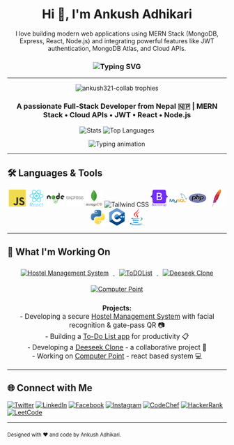 <h1 align="center">Hi 👋, I'm Ankush Adhikari</h1>
<p align='center'> I love building modern web applications using MERN Stack (MongoDB, Express, React, Node.js) and integrating powerful features like JWT authentication, MongoDB Atlas, and Cloud APIs.</p>
<h3 align="center">
  <img src="https://readme-typing-svg.demolab.com?font=Fira+Code&weight=500&size=22&pause=1000&center=true&vCenter=true&width=435&lines=Full-Stack+Web+Developer+from+Nepal;MERN+Stack+Enthusiast;Lifelong+Learner+%F0%9F%93%9A;Building+smart+solutions+with+code" alt="Typing SVG" />
</h3>

---

<p align="center">
  <img src="https://github-profile-trophy.vercel.app/?username=ankush321-collab&theme=onedark&row=1&column=7" alt="ankush321-collab trophies" />
</p>

<h3 align="center">A passionate Full‑Stack Developer from Nepal 🇳🇵 | MERN Stack • Cloud APIs • JWT • React • Node.js</h3>

<p align="center">
  <img src="https://github-readme-stats.vercel.app/api?username=ankush321-collab&show_icons=true&theme=radical" alt="Stats" />
  <img src="https://github-readme-stats.vercel.app/api/top-langs/?username=ankush321-collab&layout=compact&theme=radical" alt="Top Languages" />
</p>

<!-- Animated Tech Stack with extra skills -->
<p align="center">
  <img src="https://readme-typing-svg.herokuapp.com?size=24&color=00FF00&lines=🚀+React+|+Node.js+|+Express+|+MongoDB;🎯+Redux+|+Tailwind+|+JWT+|+Firebase;💻+Bootstrap+|+MySQL+|+PHP+|+Apache" alt="Typing animation" />
</p>

---

## 🛠️ Languages & Tools  
<p align="center">
  <img src="https://raw.githubusercontent.com/devicons/devicon/master/icons/javascript/javascript-original.svg" alt="JavaScript" width="40" height="40" />
  <img src="https://raw.githubusercontent.com/devicons/devicon/master/icons/react/react-original-wordmark.svg" alt="React" width="40" height="40" />
  <img src="https://raw.githubusercontent.com/devicons/devicon/master/icons/nodejs/nodejs-original-wordmark.svg" alt="Node.js" width="40" height="40" />
  <img src="https://raw.githubusercontent.com/devicons/devicon/master/icons/express/express-original-wordmark.svg" alt="Express" width="40" height="40" />
  <img src="https://raw.githubusercontent.com/devicons/devicon/master/icons/mongodb/mongodb-original-wordmark.svg" alt="MongoDB" width="40" height="40" />
  <img src="https://www.vectorlogo.zone/logos/tailwindcss/tailwindcss-icon.svg" alt="Tailwind CSS" width="40" height="40" />
  <img src="https://raw.githubusercontent.com/devicons/devicon/master/icons/bootstrap/bootstrap-plain-wordmark.svg" alt="Bootstrap" width="40" height="40" />
  <img src="https://raw.githubusercontent.com/devicons/devicon/master/icons/mysql/mysql-original-wordmark.svg" alt="MySQL" width="40" height="40" />
  <img src="https://raw.githubusercontent.com/devicons/devicon/master/icons/php/php-original.svg" alt="PHP" width="40" height="40" />
  <img src="https://raw.githubusercontent.com/devicons/devicon/master/icons/apache/apache-original.svg" alt="Apache" width="40" height="40" />
  <img src="https://raw.githubusercontent.com/devicons/devicon/master/icons/python/python-original.svg" alt="Python" width="40" height="40" />
  <img src="https://raw.githubusercontent.com/devicons/devicon/master/icons/cplusplus/cplusplus-original.svg" alt="C++" width="40" height="40" />
  <img src="https://raw.githubusercontent.com/devicons/devicon/master/icons/java/java-original.svg" alt="Java" width="40" height="40" />
</p>

---

## 🔭 What I'm Working On  

<p align="center">

<a href="https://github.com/Ankush321-collab/hostel_management_sysytem" target="_blank" rel="noopener" title="Hostel Management System">
  <img src="https://cdn.jsdelivr.net/gh/devicons/devicon/icons/react/react-original.svg" alt="Hostel Management System" width="80" height="80" style="margin: 10px; transition: transform 0.3s;" onmouseover="this.style.transform='scale(1.2)';" onmouseout="this.style.transform='scale(1)';"/>
</a>

<a href="https://github.com/Ankush321-collab/ToDOList" target="_blank" rel="noopener" title="To-Do List Project">
  <img src="https://cdn.jsdelivr.net/gh/devicons/devicon/icons/javascript/javascript-original.svg" alt="ToDOList" width="80" height="80" style="margin: 10px; transition: transform 0.3s;" onmouseover="this.style.transform='scale(1.2)';" onmouseout="this.style.transform='scale(1)';"/>
</a>

<a href="https://github.com/Ankush321-collab/deeseek-clone" target="_blank" rel="noopener" title="Deeseek Clone">
  <img src="https://cdn.jsdelivr.net/gh/devicons/devicon/icons/nodejs/nodejs-original.svg" alt="Deeseek Clone" width="80" height="80" style="margin: 10px; transition: transform 0.3s;" onmouseover="this.style.transform='scale(1.2)';" onmouseout="this.style.transform='scale(1)';"/>
</a>

<a href="https://github.com/Ankush321-collab/Computer-point" target="_blank" rel="noopener" title="Computer Point">
  <img src="https://cdn.jsdelivr.net/gh/devicons/devicon/icons/php/php-original.svg" alt="Computer Point" width="80" height="80" style="margin: 10px; transition: transform 0.3s;" onmouseover="this.style.transform='scale(1.2)';" onmouseout="this.style.transform='scale(1)';"/>
</a>

</p>

<p align="center" style="font-size: 1.1em; max-width: 600px;">
  <b>Projects:</b><br/>
  - Developing a secure <a href="https://github.com/Ankush321-collab/hostel_management_sysytem" target="_blank">Hostel Management System</a> with facial recognition & gate-pass QR 📷<br/>
  - Building a <a href="https://github.com/Ankush321-collab/ToDOList" target="_blank">To-Do List app</a> for productivity 📋<br/>
  - Developing a <a href="https://github.com/Ankush321-collab/deeseek-clone" target="_blank">Deeseek Clone</a> - a collaborative project 🚀<br/>
  - Working on <a href="https://github.com/Ankush321-collab/Computer-point" target="_blank">Computer Point</a> - react based system 💻<br/>
</p>

---

## 🌐 Connect with Me  
<p align="left">
  <a href="https://twitter.com/ankush" target="_blank"><img src="https://img.shields.io/twitter/follow/ankush?logo=twitter&style=for-the-badge" alt="Twitter"></a>
  <a href="https://linkedin.com/in/ankush-adhikari" target="_blank"><img src="https://img.shields.io/badge/LinkedIn-Ankush-blue?style=for-the-badge&logo=linkedin" alt="LinkedIn"></a>
  <a href="https://fb.com/ankush.adhikari" target="_blank"><img src="https://img.shields.io/badge/Facebook-Ankush-blue?style=for-the-badge&logo=facebook" alt="Facebook"></a>
  <a href="https://instagram.com/adhikariankush" target="_blank"><img src="https://img.shields.io/badge/Instagram-@adhikariankush-E4405F?style=for-the-badge&logo=instagram" alt="Instagram"></a>
  <a href="https://www.codechef.com/users/ankushadhikari" target="_blank"><img src="https://img.shields.io/badge/CodeChef-ankushadhikari-ff9800?style=for-the-badge&logo=codechef" alt="CodeChef"></a>
  <a href="https://www.hackerrank.com/ankushadhikari" target="_blank"><img src="https://img.shields.io/badge/HackerRank-ankushadhikari-2EC866?style=for-the-badge&logo=hackerrank" alt="HackerRank"></a>
  <a href="https://leetcode.com/ankushadhikari321" target="_blank"><img src="https://img.shields.io/badge/LeetCode-ankushadhikari31-FE7A16?style=for-the-badge&logo=leetcode" alt="LeetCode"></a>
</p>

---

<sub>Designed with ❤️ and code by Ankush Adhikari.</sub>
